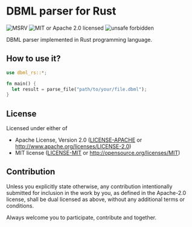 # DBML parser for Rust

![MSRV](https://img.shields.io/badge/rustc-1.59+-ab6000.svg)
![MIT or Apache 2.0 licensed](https://img.shields.io/crates/l/actix-web.svg)
![unsafe forbidden](https://img.shields.io/badge/unsafe-forbidden-success.svg)

DBML parser implemented in Rust programming language.

## How to use it?

```rust
use dbml_rs::*;

fn main() {
  let result = parse_file("path/to/your/file.dbml");
}
```

## License

Licensed under either of

- Apache License, Version 2.0
  ([LICENSE-APACHE](LICENSE-APACHE) or <http://www.apache.org/licenses/LICENSE-2.0>)
- MIT license
  ([LICENSE-MIT](LICENSE-MIT) or <http://opensource.org/licenses/MIT>)

## Contribution

Unless you explicitly state otherwise, any contribution intentionally submitted
for inclusion in the work by you, as defined in the Apache-2.0 license, shall be
dual licensed as above, without any additional terms or conditions.

Always welcome you to participate, contribute and together.
